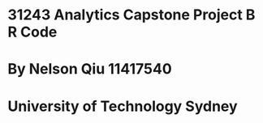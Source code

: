 # 31243 Analytics Capstone Project B R Code
# By Nelson Qiu 11417540
# University of Technology Sydney
